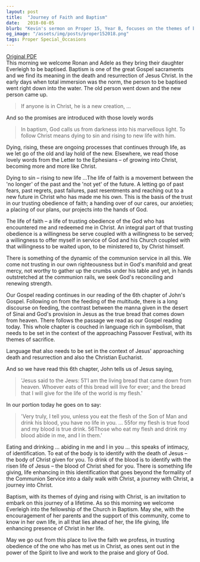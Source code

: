 ```yaml
---
layout: post
title:  "Journey of Faith and Baptism"
date:   2018-08-05
blurb: "Kevin's sermon on Proper 15, Year B, focuses on the themes of baptism, dying to sin, and rising to new life in Christ. He emphasizes the ongoing process of letting go of the past and embracing a future in Christ, highlighting the trust and obedience required in the life of faith. The sermon also explores the symbolism in the Gospel of John, particularly the language of eating and drinking the body and blood of Christ, and how this relates to the intimacy of our relationship with Jesus."
og_image: "/assets/img/posts/proper152018.png"
tags: Proper Special_Occasions
---
```

[Original PDF](/assets/pdf/proper152018.pdf)    
This morning we welcome Ronan and Adele as they bring their daughter Everleigh to be baptised. Baptism is one of the great Gospel sacraments and we find its meaning in the death and resurrection of Jesus Christ. In the early days when total immersion was the norm, the person to be baptised went right down into the water. The old person went down and the new person came up.

>If anyone is in Christ, he is a new creation, ...

And so the promises are introduced with those lovely words

>In baptism, God calls us from darkness into his marvellous light.
>To follow Christ means dying to sin and rising to new life with him.

Dying, rising, these are ongoing processes that continues through life, as we let go of the old and lay hold of the new. Elsewhere, we read those lovely words from the Letter to the Ephesians – of growing into Christ, becoming more and more like Christ.

Dying to sin – rising to new life ...The life of faith is a movement between the 'no longer' of the past and the 'not yet' of the future. A letting go of past fears, past regrets, past failures, past resentments and reaching out to a new future in Christ who has made me his own. This is the basis of the trust in our trusting obedience of faith; a handing over of our cares, our anxieties; a placing of our plans, our projects into the hands of God.

The life of faith – a life of trusting obedience of the God who has encountered me and redeemed me in Christ. An integral part of that trusting obedience is a willingness be serve coupled with a willingness to be served; a willingness to offer myself in service of God and his Church coupled with that willingness to be waited upon, to be ministered to, by Christ himself.

There is something of the dynamic of the communion service in all this. We come not trusting in our own righteousness but in God's manifold and great mercy, not worthy to gather up the crumbs under his table and yet, in hands outstretched at the communion rails, we seek God's reconciling and renewing strength.

Our Gospel reading continues in our reading of the 6th chapter of John's Gospel. Following on from the feeding of the multitude, there is a long discourse on feeding, the contrast between the manna given in the desert of Sinai and God's provision in Jesus as the true bread that comes down from heaven. There follows the passage we read as our Gospel reading today. This whole chapter is couched in language rich in symbolism, that needs to be set in the context of the approaching Passover Festival, with its themes of sacrifice.

Language that also needs to be set in the context of Jesus' approaching death and resurrection and also the Christian Eucharist.

And so we have read this 6th chapter, John tells us of Jesus saying,

>'Jesus said to the Jews: 51'I am the living bread that came down from heaven. Whoever eats of this bread will live for ever; and the bread that I will give for the life of the world is my flesh.'

In our portion today he goes on to say:

>'Very truly, I tell you, unless you eat the flesh of the Son of Man and drink his blood, you have no life in you. ... 55for my flesh is true food and my blood is true drink. 56Those who eat my flesh and drink my blood abide in me, and I in them.'

Eating and drinking ... abiding in me and I in you ... this speaks of intimacy, of identification. To eat of the body is to identify with the death of Jesus – the body of Christ given for you. To drink of the blood is to identify with the risen life of Jesus – the blood of Christ shed for you. There is something life giving, life enhancing in this identification that goes beyond the formality of the Communion Service into a daily walk with Christ, a journey with Christ, a journey into Christ.

Baptism, with its themes of dying and rising with Christ, is an invitation to embark on this journey of a lifetime. As so this morning we welcome Everleigh into the fellowship of the Church in Baptism. May she, with the encouragement of her parents and the support of this community, come to know in her own life, in all that lies ahead of her, the life giving, life enhancing presence of Christ in her life.

May we go out from this place to live the faith we profess, in trusting obedience of the one who has met us in Christ, as ones sent out in the power of the Spirit to live and work to the praise and glory of God.
